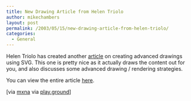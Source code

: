 ```yaml
---
title: New Drawing Article from Helen Triolo
author: mikechambers
layout: post
permalink: /2003/05/15/new-drawing-article-from-helen-triolo/
categories:
  - General
---
```



Helen Triolo has created another [article][1] on creating advanced drawings using SVG. This one is pretty nice as it actually draws the content out for you, and also discusses some advanced drawing / rendering strategies.

You can view the entire article [here][1].

[via [mxna][2] via [play.ground][3]]

 [1]: http://actionscript-toolbox.com/shapeDefinedMC.php
 [2]: http://www.markme.com/mxna/index.cfm?category=Flash
 [3]: http://ground.gr/play/index.php?p=44&c=1